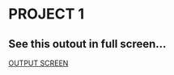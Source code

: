 # PROJECT 1

## See this outout in full screen...

[OUTPUT SCREEN](https://seomaster123.netlify.app/)
